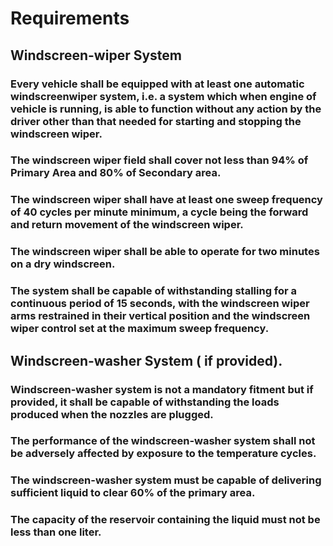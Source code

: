 # Requirements

## Windscreen-wiper System

### Every vehicle shall be equipped with at least one automatic windscreenwiper system, i.e. a system which when engine of vehicle is running, is able to function without any action by the driver other than that needed for starting and stopping the windscreen wiper.
### The windscreen wiper field shall cover not less than 94% of Primary Area and 80% of Secondary area.
### The windscreen wiper shall have at least one sweep frequency of 40 cycles per minute minimum, a cycle being the forward and return movement of the windscreen wiper.
### The windscreen wiper shall be able to operate for two minutes on a dry windscreen.
### The system shall be capable of withstanding stalling for a continuous period of 15 seconds, with the windscreen wiper arms restrained in their vertical position and the windscreen wiper control set at the maximum sweep frequency.

## Windscreen-washer System ( if provided).

### Windscreen-washer system is not a mandatory fitment but if provided, it shall be capable of withstanding the loads produced when the nozzles are plugged. 
### The performance of the windscreen-washer system shall not be adversely affected by exposure to the temperature cycles.
### The windscreen-washer system must be capable of delivering sufficient liquid to clear 60% of the primary area.
### The capacity of the reservoir containing the liquid must not be less than one liter.

